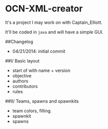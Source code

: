 OCN-XML-creator
===============

It's a project I may work on with Captain_Elliott.

It'll be coded in <code>java</code> and will have a simple GUI.

##Changelog
- 04/21/2014: initial commit


##I/ Basic layout
- start of with name + version 
- objective
- authors
- contributors
- rules

##II/ Teams, spawns and spawnkits
- team colors, filling.
- spawnkit
- spawns




